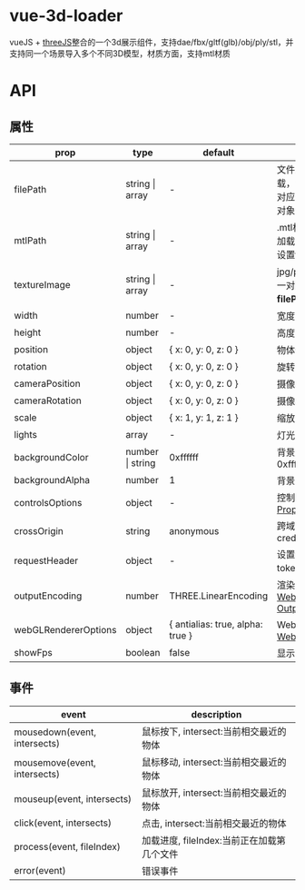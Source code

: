 # vue-3d-loader

vueJS + [threeJS](https://threejs.org/)整合的一个3d展示组件，支持dae/fbx/gltf(glb)/obj/ply/stl，并支持同一个场景导入多个不同3D模型，材质方面，支持mtl材质

# API

## 属性

| prop                 | type             | default                          | description                                                                                                                       |
| -------------------- | ---------------- | -------------------------------- | --------------------------------------------------------------------------------------------------------------------------------- |
| filePath             | string \| array  | -                                | 文件路径，支持多个文件一起加载，注意：如果有每一个文件都对应一个材质，则也需要将材质对象**mtlPath**设置为对应的数组               |
| mtlPath              | string \| array  | -                                | .mtl材质路径，支持多个材质一起加载，设置此参数为数组，必须设置**filePath**为数组                                                  |
| textureImage         | string \| array  | -                                | jpg/png纹理加载，与**filePath**一一对应，为数组时，必须设置**filePath**为数组                                                     |
| width                | number           | -                                | 宽度                                                                                                                              |
| height               | number           | -                                | 高度                                                                                                                              |
| position             | object           | { x: 0, y: 0, z: 0 }             | 物体位置                                                                                                                          |
| rotation             | object           | { x: 0, y: 0, z: 0 }             | 旋转                                                                                                                              |
| cameraPosition       | object           | { x: 0, y: 0, z: 0 }             | 摄像机位置                                                                                                                        |
| cameraRotation       | object           | { x: 0, y: 0, z: 0 }             | 摄像机旋转                                                                                                                        |
| scale                | object           | { x: 1, y: 1, z: 1 }             | 缩放                                                                                                                              |
| lights               | array            | -                                | 灯光                                                                                                                              |
| backgroundColor      | number \| string | 0xffffff                         | 背景颜色0xffffff/#f00/rgb(255,255,255)                                                                                            |
| backgroundAlpha      | number           | 1                                | 背景透明度(范围0-1)                                                                                                               |
| controlsOptions      | object           | -                                | 控制参数[OrbitControls Properties](https://threejs.org/docs/#examples/en/controls/OrbitControls)                                  |
| crossOrigin          | string           | anonymous                        | 跨域配置anonymous/use-credentials                                                                                                 |
| requestHeader        | object           | -                                | 设置请求{ 'Authorization: Bearer token' }头                                                                                       |
| outputEncoding       | number           | THREE.LinearEncoding             | 渲染器的输出编码[WebGLRenderer OutputEncoding](https://threejs.org/docs/index.html#api/en/renderers/WebGLRenderer.outputEncoding) |
| webGLRendererOptions | object           | { antialias: true, alpha: true } | WebGLRenderer可选参数[WebGLRenderer Parameters](https://threejs.org/docs/index.html#api/zh/renderers/WebGLRenderer)               |
| showFps              | boolean          | false                            | 显示FPS等信息                                                                                                                     |

## 事件

| event                        | description                                |
| ---------------------------- | ------------------------------------------ |
| mousedown(event, intersects) | 鼠标按下, intersect:当前相交最近的物体     |
| mousemove(event, intersects) | 鼠标移动, intersect:当前相交最近的物体     |
| mouseup(event, intersects)   | 鼠标放开, intersect:当前相交最近的物体     |
| click(event, intersects)     | 点击, intersect:当前相交最近的物体         |
| process(event, fileIndex)    | 加载进度, fileIndex:当前正在加载第几个文件 |
| error(event)                 | 错误事件                                   |
